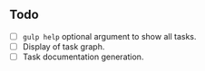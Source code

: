 ## Todo

- [ ] `gulp help` optional argument to show all tasks.
- [ ] Display of task graph.
- [ ] Task documentation generation.
